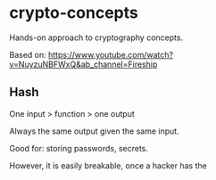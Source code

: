 # crypto-concepts
Hands-on approach to cryptography concepts.

Based on: https://www.youtube.com/watch?v=NuyzuNBFWxQ&ab_channel=Fireship

## Hash

One input > function > one output

Always the same output given the same input.

Good for: storing passwords, secrets.

However, it is easily breakable, once a hacker has the 